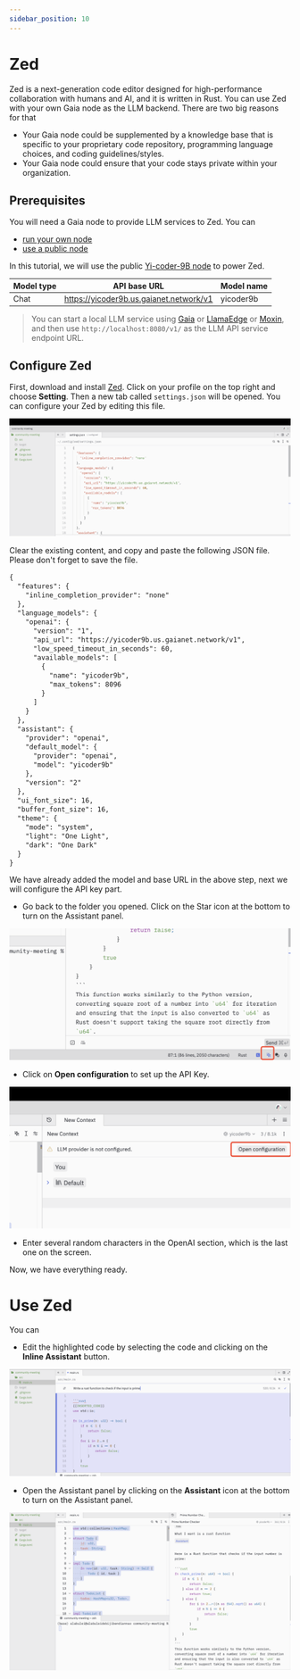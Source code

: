 ```yaml
---
sidebar_position: 10
---
```


# Zed


Zed is a next-generation code editor designed for high-performance collaboration with humans and AI, and it is written in Rust.  You can use Zed with your own Gaia node as the LLM backend. There are two big reasons for that

* Your Gaia node could be supplemented by a knowledge base that is specific to your proprietary code repository, programming language choices, and coding guidelines/styles.
* Your Gaia node could ensure that your code stays private within your organization.

## Prerequisites

You will need a Gaia node to provide LLM services to Zed. You can

* [run your own node](../../node-guide/quick-start.md)
* [use a public node](../nodes.md)

In this tutorial, we will use the public [Yi-coder-9B node](https://github.com/GaiaNet-AI/node-configs/tree/main/yi-coder-9b-chat) to power Zed.

| Model type | API base URL | Model name |
|-----|--------|-----|
| Chat | https://yicoder9b.us.gaianet.network/v1 | yicoder9b |

> You can start a local LLM service using [Gaia](https://github.com/GaiaNet-AI/node-configs/tree/main/yi-coder-9b-chat) or [LlamaEdge](https://llamaedge.com/docs/user-guide/quick-start-command) or [Moxin](https://github.com/moxin-org/moxin), and then use `http://localhost:8080/v1/` as the LLM API service endpoint URL.

## Configure Zed

First, download and install [Zed](https://zed.dev/). Click on your profile on the top right and choose **Setting**. Then a new tab called `settings.json` will be opened. You can configure your Zed by editing this file.

![](zed-01.png)

Clear the existing content, and copy and paste the following JSON file. Please don't forget to save the file.

```
{
  "features": {
    "inline_completion_provider": "none"
  },
  "language_models": {
    "openai": {
      "version": "1",
      "api_url": "https://yicoder9b.us.gaianet.network/v1",
      "low_speed_timeout_in_seconds": 60,
      "available_models": [
        {
          "name": "yicoder9b",
          "max_tokens": 8096
        }
      ]
    }
  },
  "assistant": {
    "provider": "openai",
    "default_model": {
      "provider": "openai",
      "model": "yicoder9b"
    },
    "version": "2"
  },
  "ui_font_size": 16,
  "buffer_font_size": 16,
  "theme": {
    "mode": "system",
    "light": "One Light",
    "dark": "One Dark"
  }
}
```



We have already added the model and base URL in the above step, next we will configure the API key part.

* Go back to the folder you opened. Click on the Star icon at the bottom to turn on the Assistant panel.
  
![](zed-02.png)

* Click on **Open configuration** to set up the API Key.
  
![](zed-03.png)

* Enter several random characters in the OpenAI section, which is the last one on the screen.

Now, we have everything ready.

# Use Zed

You can

* Edit the highlighted code by selecting the code and clicking on the **Inline Assistant** button.

![](zed-04.png)

* Open the Assistant panel by clicking on the **Assistant** icon at the bottom to turn on the Assistant panel.

![](zed-05.png)






